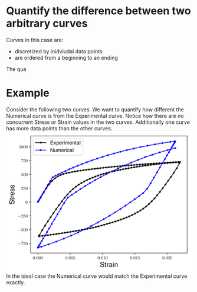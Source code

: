 # Quantify the difference between two arbitrary curves

Curves in this case are:
- discretized by inidviudal data points
- are ordered from a beginning to an ending

The qua

# Example
Consider the following two curves. We want to quantify how different the Numerical curve is from the Experimental curve. Notice how there are no concurrent Stress or Strain values in the two curves. Additionally one curve has more data points than the other curves.
![Image of two different curves](images/TwoCurves.png)
In the ideal case the Numerical curve would match the Experimental curve exactly. 
